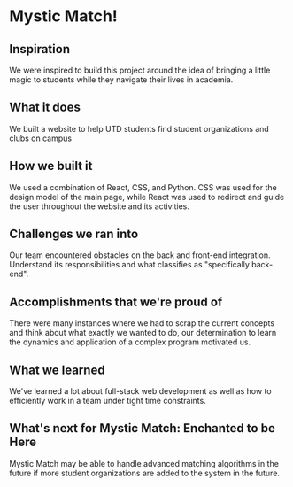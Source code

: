 # Mystic Match!

## Inspiration
We were inspired to build this project around the idea of bringing a little magic to students while they navigate their lives in academia.

## What it does
We built a website to help UTD students find student organizations and clubs on campus

## How we built it
We used a combination of React, CSS, and Python.  CSS was used for the design model of the main page, while React was used to redirect and guide the user throughout the website and its activities.

## Challenges we ran into
Our team encountered obstacles on the back and front-end integration. Understand its responsibilities and what classifies as "specifically back-end". 

## Accomplishments that we're proud of
There were many instances where we had to scrap the current concepts and think about what exactly we wanted to do, our determination to learn the dynamics and application of a complex program motivated us.

## What we learned
We've learned a lot about full-stack web development as well as how to efficiently work in a team under tight time constraints.

## What's next for Mystic Match: Enchanted to be Here
Mystic Match may be able to handle advanced matching algorithms in the future if more student organizations are added to the system in the future.
